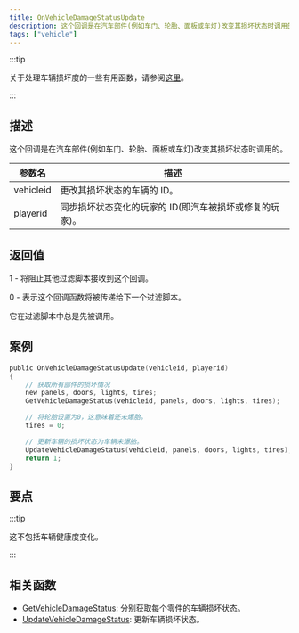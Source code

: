 ```yaml
---
title: OnVehicleDamageStatusUpdate
description: 这个回调是在汽车部件(例如车门、轮胎、面板或车灯)改变其损坏状态时调用的。
tags: ["vehicle"]
---
```


:::tip

关于处理车辆损坏度的一些有用函数，请参阅[这里](../resources/damagestatus)。

:::

## 描述

这个回调是在汽车部件(例如车门、轮胎、面板或车灯)改变其损坏状态时调用的。

| 参数名    | 描述                                                    |
| --------- | ------------------------------------------------------- |
| vehicleid | 更改其损坏状态的车辆的 ID。                             |
| playerid  | 同步损坏状态变化的玩家的 ID(即汽车被损坏或修复的玩家)。 |

## 返回值

1 - 将阻止其他过滤脚本接收到这个回调。

0 - 表示这个回调函数将被传递给下一个过滤脚本。

它在过滤脚本中总是先被调用。

## 案例

```c
public OnVehicleDamageStatusUpdate(vehicleid, playerid)
{
    // 获取所有部件的损坏情况
    new panels, doors, lights, tires;
    GetVehicleDamageStatus(vehicleid, panels, doors, lights, tires);

    // 将轮胎设置为0，这意味着还未爆胎。
    tires = 0;

    // 更新车辆的损坏状态为车辆未爆胎。
    UpdateVehicleDamageStatus(vehicleid, panels, doors, lights, tires);
    return 1;
}
```

## 要点

:::tip

这不包括车辆健康度变化。

:::

## 相关函数

- [GetVehicleDamageStatus](../functions/GetVehicleDamageStatus): 分别获取每个零件的车辆损坏状态。
- [UpdateVehicleDamageStatus](../functions/UpdateVehicleDamageStatus): 更新车辆损坏状态。
